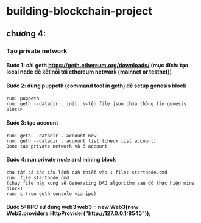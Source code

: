 # building-blockchain-project
## chương 4:
### Tạo private network
#### Bước 1: cài geth https://geth.ethereum.org/downloads/ (mục đích: tạo local node để kết nối tới ethereum network (mainnet or testnet))
#### Bước 2: dùng puppeth (command tool in geth) để setup genesis block
```
run: puppeth
run: geth --datadir . init .\<tên file json chứa thông tin genesis block>
```
#### Bước 3: tạo account 
```
run: geth --datadir . account new
run: geth --datadir . account list (check list account)
Done tạo private network và 3 account
```
#### Bước 4: run private node and mining block
```
cho tất cả các câu lệnh cần thiết vào 1 file: startnode.cmd
run: file startnode.cmd 
(chạy file này xong sẽ Generating DAG algorithm sau đó thực hiện mine block)
run: c (run geth console via ipc)
```

#### Bước 5: RPC sử dụng web3 web3 = new Web3(new Web3.providers.HttpProvider("http://127.0.0.1:8545"));
